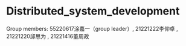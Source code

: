 # Distributed_system_development
Group members:  55220617涂嘉一（group leader）, 21221222李仰卓 , 21221220邱思为 , 21221416董周政   
